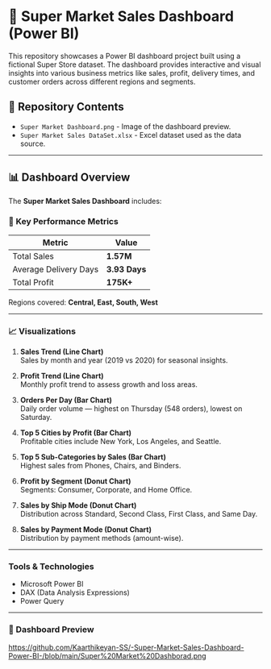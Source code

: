 # 🛒 Super Market Sales Dashboard (Power BI)

This repository showcases a Power BI dashboard project built using a fictional Super Store dataset. The dashboard provides interactive and visual insights into various business metrics like sales, profit, delivery times, and customer orders across different regions and segments.

## 📁 Repository Contents

- `Super Market Dashboard.png` - Image of the dashboard preview.
- `Super Market Sales DataSet.xlsx` - Excel dataset used as the data source.

---

## 📊 Dashboard Overview

The **Super Market Sales Dashboard** includes:

### 🔹 Key Performance Metrics

| Metric                | Value       |
|-----------------------|-------------|
| Total Sales           | **1.57M**   |
| Average Delivery Days | **3.93 Days** |
| Total Profit          | **175K+**   |

Regions covered: **Central, East, South, West**

---

### 📈 Visualizations

1. **Sales Trend (Line Chart)**  
   Sales by month and year (2019 vs 2020) for seasonal insights.

2. **Profit Trend (Line Chart)**  
   Monthly profit trend to assess growth and loss areas.

3. **Orders Per Day (Bar Chart)**  
   Daily order volume — highest on Thursday (548 orders), lowest on Saturday.

4. **Top 5 Cities by Profit (Bar Chart)**  
   Profitable cities include New York, Los Angeles, and Seattle.

5. **Top 5 Sub-Categories by Sales (Bar Chart)**  
   Highest sales from Phones, Chairs, and Binders.

6. **Profit by Segment (Donut Chart)**  
   Segments: Consumer, Corporate, and Home Office.

7. **Sales by Ship Mode (Donut Chart)**  
   Distribution across Standard, Second Class, First Class, and Same Day.

8. **Sales by Payment Mode (Donut Chart)**  
   Distribution by payment methods (amount-wise).

---

### Tools & Technologies
- Microsoft Power BI
- DAX (Data Analysis Expressions)
- Power Query

---
### 📸 Dashboard Preview
https://github.com/Kaarthikeyan-SS/-Super-Market-Sales-Dashboard-Power-BI-/blob/main/Super%20Market%20Dashborad.png

